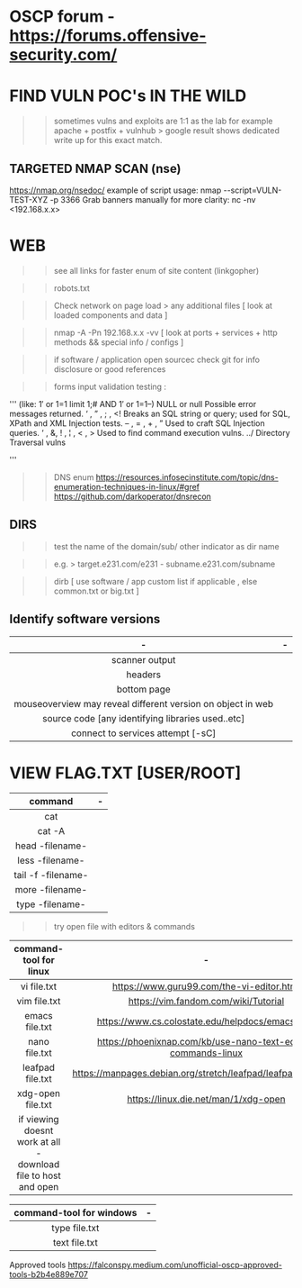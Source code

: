 # OSCP forum - https://forums.offensive-security.com/ 

# FIND VULN POC's IN THE WILD

>> sometimes vulns and exploits are 1:1 as the lab for example apache + postfix + vulnhub > 
google result shows dedicated write up for this exact match.

## TARGETED NMAP SCAN (nse) 

https://nmap.org/nsedoc/ 
example of script usage:
nmap --script=VULN-TEST-XYZ -p 3366 <targets>
Grab banners manually for more clarity: nc -nv <192.168.x.x> <port>


# WEB

>> see all links for faster enum of site content (linkgopher)

>> robots.txt

>> Check network on page load > any additional files [ look at loaded components and data ] 

>> nmap -A -Pn 192.168.x.x -vv  [ look at ports + services + http methods && special info / configs ] 

>> if software / application open sourcec check git for info disclosure or good references

>> forms input validation testing :

''' (like: 1′ or 1=1 limit 1;#   AND   1′ or 1=1–)
    NULL or null
        Possible error messages returned.
    ‘ , ” , ; , <!
        Breaks an SQL string or query; used for SQL, XPath and XML Injection tests.
    – , = , + , ”
        Used to craft SQL Injection queries.
    ‘ , &, ! , ¦ , < , >
        Used to find command execution vulns.
    ../
        Directory Traversal vulns
                                     
  ''' 

>> DNS enum  https://resources.infosecinstitute.com/topic/dns-enumeration-techniques-in-linux/#gref 
https://github.com/darkoperator/dnsrecon 

## DIRS

>> test the name of the domain/sub/ other indicator as dir name 

>> e.g. > target.e231.com/e231  - subname.e231.com/subname  

>> dirb [ use software / app custom list if applicable , else common.txt or big.txt ] 



## Identify software versions
| - | - | 
|:---:|:---:|
| scanner output |
| headers |
| bottom page  |
| mouseoverview may reveal different version on object in web  |
| source code [any identifying libraries used..etc] 
| connect to services attempt [-sC] |


# VIEW FLAG.TXT [USER/ROOT] 
| command | - |
|:---:|:---:|
| cat | 
| cat -A |
| head -filename- |
| less -filename-  |
| tail -f -filename- |
| more -filename- |
| type -filename- |


>> try open file with editors & commands  

| command-tool for linux | - |
|:---:|:---:|
| vi file.txt | https://www.guru99.com/the-vi-editor.html 
| vim file.txt | https://vim.fandom.com/wiki/Tutorial 
| emacs file.txt | https://www.cs.colostate.edu/helpdocs/emacs.html
| nano file.txt  | https://phoenixnap.com/kb/use-nano-text-editor-commands-linux 
| leafpad file.txt | https://manpages.debian.org/stretch/leafpad/leafpad.1.en.html 
| xdg-open file.txt | https://linux.die.net/man/1/xdg-open
| if viewing doesnt work at all - download file to host and open|


| command-tool for windows | - |
|:---:|:---:|
| type file.txt | 
| text file.txt | 




Approved tools https://falconspy.medium.com/unofficial-oscp-approved-tools-b2b4e889e707
